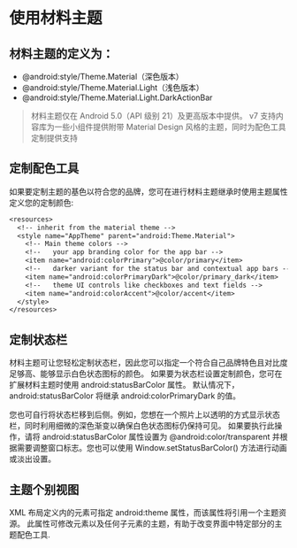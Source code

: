 # 使用材料主题  

## 材料主题的定义为：

* @android:style/Theme.Material（深色版本）
* @android:style/Theme.Material.Light（浅色版本）
* @android:style/Theme.Material.Light.DarkActionBar
>材料主题仅在 Android 5.0（API 级别 21）及更高版本中提供。 v7 支持内容库为一些小组件提供附带 Material Design 风格的主题，同时为配色工具定制提供支持

## 定制配色工具

如果要定制主题的基色以符合您的品牌，您可在进行材料主题继承时使用主题属性定义您的定制颜色:

```txt
<resources>
  <!-- inherit from the material theme -->
  <style name="AppTheme" parent="android:Theme.Material">
    <!-- Main theme colors -->
    <!--   your app branding color for the app bar -->
    <item name="android:colorPrimary">@color/primary</item>
    <!--   darker variant for the status bar and contextual app bars -->
    <item name="android:colorPrimaryDark">@color/primary_dark</item>
    <!--   theme UI controls like checkboxes and text fields -->
    <item name="android:colorAccent">@color/accent</item>
  </style>
</resources>
```

## 定制状态栏
材料主题可让您轻松定制状态栏，因此您可以指定一个符合自己品牌特色且对比度足够高、能够显示白色状态图标的颜色。 如果要为状态栏设置定制颜色，您可在扩展材料主题时使用 android:statusBarColor 属性。 默认情况下，android:statusBarColor 将继承 android:colorPrimaryDark 的值。

您也可自行将状态栏移到后侧。例如，您想在一个照片上以透明的方式显示状态栏，同时利用细微的深色渐变以确保白色状态图标仍保持可见。 如果要执行此操作，请将 android:statusBarColor 属性设置为 @android:color/transparent 并根据需要调整窗口标志。您也可以使用 Window.setStatusBarColor() 方法进行动画或淡出设置。

## 主题个别视图
XML 布局定义内的元素可指定 android:theme 属性，而该属性将引用一个主题资源。 此属性可修改元素以及任何子元素的主题，有助于改变界面中特定部分的主题配色工具.